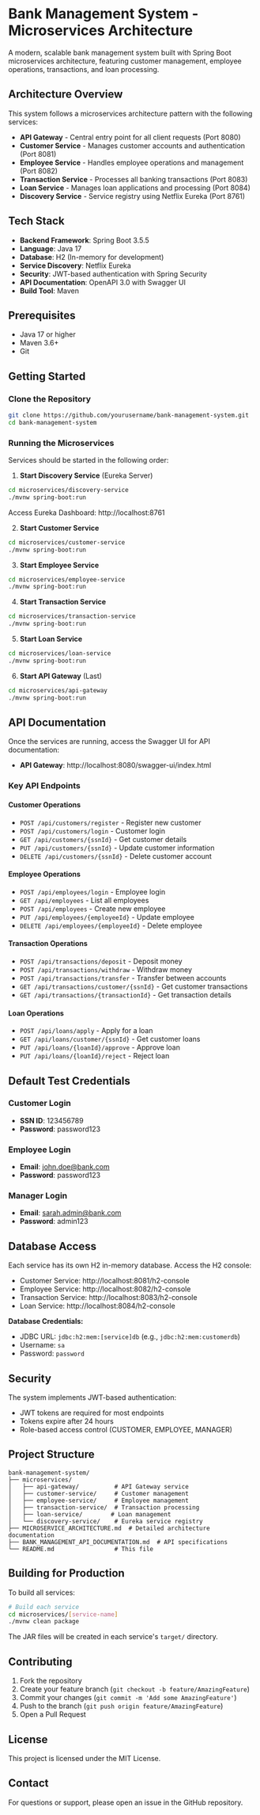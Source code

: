 # Bank Management System - Microservices Architecture

A modern, scalable bank management system built with Spring Boot microservices architecture, featuring customer management, employee operations, transactions, and loan processing.

## Architecture Overview

This system follows a microservices architecture pattern with the following services:

- **API Gateway** - Central entry point for all client requests (Port 8080)
- **Customer Service** - Manages customer accounts and authentication (Port 8081)
- **Employee Service** - Handles employee operations and management (Port 8082)
- **Transaction Service** - Processes all banking transactions (Port 8083)
- **Loan Service** - Manages loan applications and processing (Port 8084)
- **Discovery Service** - Service registry using Netflix Eureka (Port 8761)

## Tech Stack

- **Backend Framework**: Spring Boot 3.5.5
- **Language**: Java 17
- **Database**: H2 (In-memory for development)
- **Service Discovery**: Netflix Eureka
- **Security**: JWT-based authentication with Spring Security
- **API Documentation**: OpenAPI 3.0 with Swagger UI
- **Build Tool**: Maven

## Prerequisites

- Java 17 or higher
- Maven 3.6+
- Git

## Getting Started

### Clone the Repository

```bash
git clone https://github.com/yourusername/bank-management-system.git
cd bank-management-system
```

### Running the Microservices

Services should be started in the following order:

1. **Start Discovery Service** (Eureka Server)
```bash
cd microservices/discovery-service
./mvnw spring-boot:run
```
Access Eureka Dashboard: http://localhost:8761

2. **Start Customer Service**
```bash
cd microservices/customer-service
./mvnw spring-boot:run
```

3. **Start Employee Service**
```bash
cd microservices/employee-service
./mvnw spring-boot:run
```

4. **Start Transaction Service**
```bash
cd microservices/transaction-service
./mvnw spring-boot:run
```

5. **Start Loan Service**
```bash
cd microservices/loan-service
./mvnw spring-boot:run
```

6. **Start API Gateway** (Last)
```bash
cd microservices/api-gateway
./mvnw spring-boot:run
```

## API Documentation

Once the services are running, access the Swagger UI for API documentation:

- **API Gateway**: http://localhost:8080/swagger-ui/index.html

### Key API Endpoints

#### Customer Operations
- `POST /api/customers/register` - Register new customer
- `POST /api/customers/login` - Customer login
- `GET /api/customers/{ssnId}` - Get customer details
- `PUT /api/customers/{ssnId}` - Update customer information
- `DELETE /api/customers/{ssnId}` - Delete customer account

#### Employee Operations
- `POST /api/employees/login` - Employee login
- `GET /api/employees` - List all employees
- `POST /api/employees` - Create new employee
- `PUT /api/employees/{employeeId}` - Update employee
- `DELETE /api/employees/{employeeId}` - Delete employee

#### Transaction Operations
- `POST /api/transactions/deposit` - Deposit money
- `POST /api/transactions/withdraw` - Withdraw money
- `POST /api/transactions/transfer` - Transfer between accounts
- `GET /api/transactions/customer/{ssnId}` - Get customer transactions
- `GET /api/transactions/{transactionId}` - Get transaction details

#### Loan Operations
- `POST /api/loans/apply` - Apply for a loan
- `GET /api/loans/customer/{ssnId}` - Get customer loans
- `PUT /api/loans/{loanId}/approve` - Approve loan
- `PUT /api/loans/{loanId}/reject` - Reject loan

## Default Test Credentials

### Customer Login
- **SSN ID**: 123456789
- **Password**: password123

### Employee Login
- **Email**: john.doe@bank.com
- **Password**: password123

### Manager Login
- **Email**: sarah.admin@bank.com
- **Password**: admin123

## Database Access

Each service has its own H2 in-memory database. Access the H2 console:

- Customer Service: http://localhost:8081/h2-console
- Employee Service: http://localhost:8082/h2-console
- Transaction Service: http://localhost:8083/h2-console
- Loan Service: http://localhost:8084/h2-console

**Database Credentials:**
- JDBC URL: `jdbc:h2:mem:[service]db` (e.g., `jdbc:h2:mem:customerdb`)
- Username: `sa`
- Password: `password`

## Security

The system implements JWT-based authentication:
- JWT tokens are required for most endpoints
- Tokens expire after 24 hours
- Role-based access control (CUSTOMER, EMPLOYEE, MANAGER)

## Project Structure

```
bank-management-system/
├── microservices/
│   ├── api-gateway/          # API Gateway service
│   ├── customer-service/     # Customer management
│   ├── employee-service/     # Employee management
│   ├── transaction-service/  # Transaction processing
│   ├── loan-service/        # Loan management
│   └── discovery-service/    # Eureka service registry
├── MICROSERVICE_ARCHITECTURE.md  # Detailed architecture documentation
├── BANK_MANAGEMENT_API_DOCUMENTATION.md  # API specifications
└── README.md                 # This file
```

## Building for Production

To build all services:

```bash
# Build each service
cd microservices/[service-name]
./mvnw clean package
```

The JAR files will be created in each service's `target/` directory.

## Contributing

1. Fork the repository
2. Create your feature branch (`git checkout -b feature/AmazingFeature`)
3. Commit your changes (`git commit -m 'Add some AmazingFeature'`)
4. Push to the branch (`git push origin feature/AmazingFeature`)
5. Open a Pull Request

## License

This project is licensed under the MIT License.

## Contact

For questions or support, please open an issue in the GitHub repository.